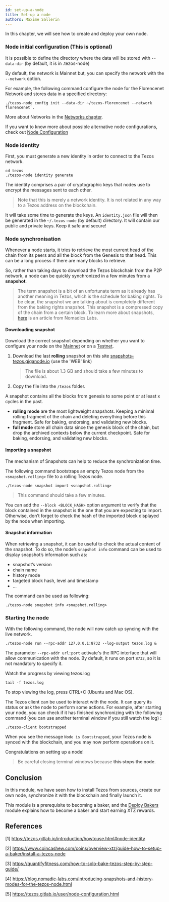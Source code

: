 ```yaml
---
id: set-up-a-node
title: Set-up a node
authors: Maxime Sallerin
---
```


In this chapter, we will see how to create and deploy your own node.

### Node initial configuration (This is optional)

It is possible to define the directory where the data will be stored with `--data-dir` (by default, it is in .tezos-node)

By default, the network is Mainnet but, you can specify the network with the `--network` option.

For example, the following command configure the node for the Florencenet Network and stores data in a specified directory:

```shell
./tezos-node config init --data-dir ~/tezos-florencenet --network florencenet`.
```

More about Networks in the [Networks chapter](/deploy-a-node/networks).

If you want to know more about possible alternative node configurations, check out [Node Configuration](https://tezos.gitlab.io/user/node-configuration.html)

### Node identity

First, you must generate a new identity in order to connect to the Tezos network.

```shell
cd tezos
./tezos-node identity generate
```

The identity comprises a pair of cryptographic keys that nodes use to encrypt the messages sent to each other. 

> Note that this is merely a network identity. It is not related in any way to a Tezos address on the blockchain.

It will take some time to generate the keys. An `identity.json` file will then be generated in the `~/.tezos-node` (by default) directory. It will contain our public and private keys. Keep it safe and secure!

### Node synchronisation

Whenever a node starts, it tries to retrieve the most current head of the chain from its peers and all the block from the Genesis to that head. This can be a long process if there are many blocks to retrieve.

So, rather than taking days to download the Tezos blockchain from the P2P network, a node can be quickly synchronized in a few minutes from a **snapshot**.

> The term snapshot is a bit of an unfortunate term as it already has another meaning in Tezos, which is the schedule for baking rights. To be clear, the snapshot we are talking about is completely different from the baking rights snapshot. This snapshot is a compressed copy of the chain from a certain block.
> To learn more about snapshots, [here](https://blog.nomadic-labs.com/introducing-snapshots-and-history-modes-for-the-tezos-node.html) is an article from Nomadics Labs.

#### Downloading snapshot

Download the correct snapshot depending on whether you want to configure your node on the [Mainnet](/deploy-a-node/networks#Mainnet) or on a [Testnet](/deploy-a-node/networks#est-networks).

1. Download the last **rolling** snapshot on this site [snapshots-tezos.giganode.io](https://snapshots-tezos.giganode.io/) (use the 'WEB' link)
   > The file is about 1.3 GB and should take a few minutes to download.
2. Copy the file into the `/tezos` folder.

A snapshot contains all the blocks from genesis to some point or at least x cycles in the past.

- **rolling mode** are the most lightweight snapshots. Keeping a minimal rolling fragment of the chain and deleting everything before this fragment. Safe for baking, endorsing, and validating new blocks.
- **full mode** store all chain data since the genesis block of the chain, but drop the archived contexts below the current checkpoint. Safe for baking, endorsing, and validating new blocks.

#### Importing a snapshot

The mechanism of Snapshots can help to reduce the synchronization time.

The following command bootstraps an empty Tezos node from the `<snapshot.rolling>` file to a rolling Tezos node.

```shell
./tezos-node snapshot import <snapshot.rolling>
```

> This command should take a few minutes.

You can add the `--block <BLOCK_HASH>` option argument to verify that the block contained in the snapshot is the one that you are expecting to import. Otherwise, don’t forget to check the hash of the imported block displayed by the node when importing.

#### Snapshot information

When retrieving a snapshot, it can be useful to check the actual content of the snapshot. To do so, the node’s `snapshot info` command can be used to display snapshot’s information such as:

- snapshot’s version
- chain name
- history mode
- targeted block hash, level and timestamp
- …

The command can be used as following:

```shell
./tezos-node snapshot info <snapshot.rolling>
```

### Starting the node

With the following command, the node will now catch up syncing with the live network.

```shell
./tezos-node run --rpc-addr 127.0.0.1:8732 --log-output tezos.log &
```

The parameter `--rpc-addr url:port` activate's the RPC interface that will allow communication with the node. By default, it runs on port `8732`, so it is not mandatory to specify it.

Watch the progress by viewing tezos.log
```shell
tail -f tezos.log
```
To stop viewing the log, press CTRL+C (Ubuntu and Mac OS).

The Tezos client can be used to interact with the node. It can query its status or ask the node to perform some actions. For example, after starting your node, you can check if it has finished synchronizing with the following command (you can use another terminal window if you still watch the log) :

```shell
./tezos-client bootstrapped
```

When you see the message `Node is Bootstrapped`, your Tezos node is synced with the blockchain, and you may now perform operations on it.

Congratulations on setting up a node!

> Be careful closing terminal windows because **this stops the node**.

## Conclusion

In this module, we have seen how to install Tezos from sources, create our own node, synchronize it with the blockchain and finally launch it.

This module is a prerequisite to becoming a baker, and the [Deploy Bakers](/baker) module explains how to become a baker and start earning XTZ rewards.

## References

[1] https://tezos.gitlab.io/introduction/howtouse.html#node-identity

[2] https://www.coincashew.com/coins/overview-xtz/guide-how-to-setup-a-baker/install-a-tezos-node

[3] https://quantifyfitness.com/how-to-solo-bake-tezos-step-by-step-guide/

[4] https://blog.nomadic-labs.com/introducing-snapshots-and-history-modes-for-the-tezos-node.html

[5] https://tezos.gitlab.io/user/node-configuration.html

